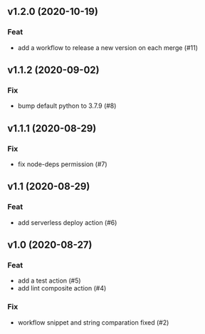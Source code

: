 ## v1.2.0 (2020-10-19)

### Feat

- add a workflow to release a new version on each merge (#11)

## v1.1.2 (2020-09-02)

### Fix

- bump default python to 3.7.9 (#8)

## v1.1.1 (2020-08-29)

### Fix

- fix node-deps permission (#7)

## v1.1 (2020-08-29)

### Feat

- add serverless deploy action (#6)

## v1.0 (2020-08-27)

### Feat

- add a test action (#5)
- add lint composite action (#4)

### Fix

- workflow snippet and string comparation fixed (#2)
